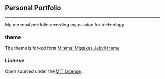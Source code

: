 ## Personal Portfolio
---
My personal portfolio recording my passion for technology. 

### theme
The theme is forked form [Minimal Mistakes Jekyll theme](https://mmistakes.github.io/minimal-mistakes/)


### License
Open sourced under the [MIT License](https://github.com/Geobuddy/geobuddy.github.io/blob/master/LICENSE).
